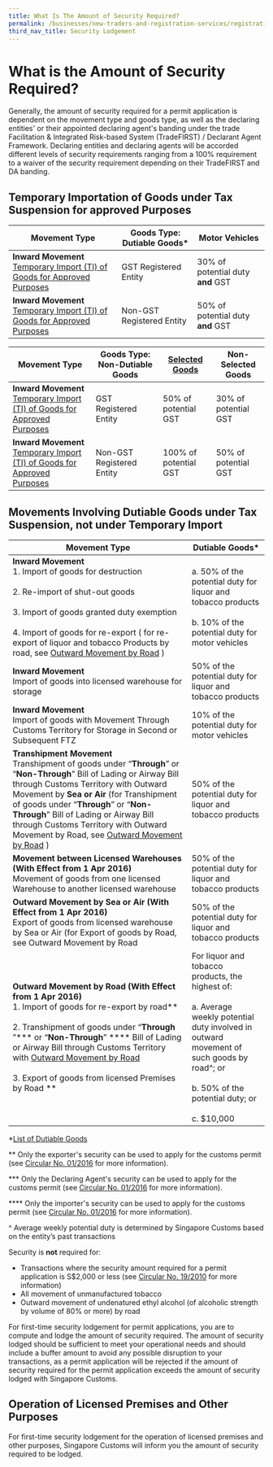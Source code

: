 ```yaml
---
title: What Is The Amount of Security Required?
permalink: /businesses/new-traders-and-registration-services/registration-services/security-lodgement/amount-of-security-required/
third_nav_title: Security Lodgement
---
```

# What is the Amount of Security Required?

Generally, the amount of security required for a permit application is dependent on the movement type and goods type, as well as the declaring entities' or their appointed declaring agent's banding under the trade Facilitation &amp; Integrated Risk-based System (TradeFIRST) / Declarant Agent Framework. Declaring entities and declaring agents will be accorded different levels of security requirements ranging from a 100% requirement to a waiver of the security requirement depending on their TradeFIRST and DA banding. 

## Temporary Importation of Goods under Tax Suspension for approved Purposes

|Movement Type| Goods Type: Dutiable Goods* |Motor Vehicles|
|--|--|--|
| **Inward Movement** <br> [Temporary Import (TI) of Goods for Approved Purposes](/businesses/importing-goods/temporary-import-scheme)  | GST Registered Entity |30% of potential duty **and** GST|
| **Inward Movement** <br> [Temporary Import (TI) of Goods for Approved Purposes](/businesses/importing-goods/temporary-import-scheme)  | Non-GST Registered Entity |50% of potential duty **and** GST|



|Movement Type|Goods Type: Non-Dutiable Goods |[Selected Goods](/files/businesses/selectedgoods.pdf)|Non-Selected Goods|
|--|--|--|--|
| **Inward Movement** <br> [Temporary Import (TI) of Goods for Approved Purposes](/businesses/importing-goods/temporary-import-scheme) | GST Registered Entity |50% of potential GST|30% of potential GST|
| **Inward Movement** <br> [Temporary Import (TI) of Goods for Approved Purposes](/businesses/importing-goods/temporary-import-scheme) | Non-GST Registered Entity |100% of potential GST|50% of potential GST|


## Movements Involving Dutiable Goods under Tax Suspension, not under Temporary Import

| Movement  Type | Dutiable Goods*  |
|--|--|
| **Inward Movement**<br> 1.  Import of goods for destruction<br><br> 2. Re-import of shut-out goods<br><br> 3. Import of goods granted duty exemption<br><br>4.  Import of goods for re-export ( for re-export of liquor and tobacco Products by road, see [Outward Movement by Road](/news-and-media/circulars/2016-01-15-Circular012016.pdf) ) | a. 50% of the potential duty for liquor and tobacco products<br><br> b. 10% of the potential duty for motor vehicles |
| **Inward Movement**<br>Import of goods into licensed warehouse for storage | 50% of the potential duty for liquor and tobacco products |
 **Inward Movement** <br> Import of goods with Movement Through Customs Territory for Storage in Second or Subsequent FTZ | 10% of the potential duty for motor vehicles |
| **Transhipment Movement** <br>Transhipment of goods under “**Through**” or “**Non-Through**” Bill of Lading or Airway Bill through Customs Territory with Outward Movement  by **Sea or Air**  (for Transhipment of goods under “**Through**” or “**Non-Through**” Bill of Lading or Airway Bill through Customs Territory with Outward Movement  by Road, see  [Outward Movement by Road](/news-and-media/circulars/2016-01-15-Circular012016.pdf) ) | 50% of the potential duty for liquor and tobacco products |
|**Movement between Licensed Warehouses**  **(With Effect from 1 Apr 2016)**<br> Movement of goods from one licensed Warehouse to another licensed warehouse  | 50% of the potential duty for liquor and tobacco products |
| **Outward Movement by Sea or Air (With Effect from 1 Apr 2016)**<br>Export of goods from licensed warehouse by Sea or Air  (for Export of goods by Road, see Outward Movement by Road | 50% of the potential duty for liquor and tobacco products |
| **Outward Movement by Road  (With Effect from 1 Apr 2016)** <br>1.  Import of goods for re-export by road** <br><br>2.  Transhipment of goods under “**Through** ”***  or “**Non-Through**” ****  Bill of Lading or Airway Bill through Customs Territory with [Outward Movement by Road](/news-and-media/circulars/2016-01-15-Circular012016.pdf) <br><br>3. Export of goods from licensed Premises by Road ** | For liquor and tobacco products, the highest of:<br><br> a. Average weekly potential duty involved in outward movement of such goods by road^; or<br><br> b. 50% of the potential duty; or<br><br> c. $10,000 |


*[List of Dutiable Goods](/businesses/valuation-duties-taxes-fees/duties-and-dutiable-goods/list-of-dutiable-goods)

** Only the exporter's security can be used to apply for the customs permit (see  [Circular No. 01/2016](/news-and-media/circulars/2016-01-15-Circular012016.pdf) for more information).

*** Only the Declaring Agent's security can be used to apply for the customs permit (see [Circular No. 01/2016](/news-and-media/circulars/2016-01-15-Circular012016.pdf) for more information).

**** Only the importer's security can be used to apply for the customs permit (see [Circular No. 01/2016](/news-and-media/circulars/2016-01-15-Circular012016.pdf) for more information).

^ Average weekly potential duty is determined by Singapore Customs based on the entity’s past transactions

Security is  **not**  required for:

-   Transactions where the security amount required for a permit application is S$2,000 or less (see  [Circular No. 19/2010](/news-and-media/circulars/2010-11-15-Circular192010.pdf) for more information)
-   All movement of unmanufactured tobacco
-   Outward movement of undenatured ethyl alcohol (of alcoholic strength by volume of 80% or more) by road

For first-time security lodgement for permit applications, you are to compute and lodge the amount of security required. The amount of security lodged should be sufficient to meet your operational needs and should include a buffer amount to avoid any possible disruption to your transactions, as a permit application will be rejected if the amount of security required for the permit application exceeds the amount of security lodged with Singapore Customs.

## Operation of Licensed Premises and Other Purposes

For first-time security lodgement for the operation of licensed premises and other purposes, Singapore Customs will inform you the amount of security required to be lodged.